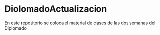 # DiolomadoActualizacion
En este repositorio se coloca el material de clases de las dos semanas del Diplomado
